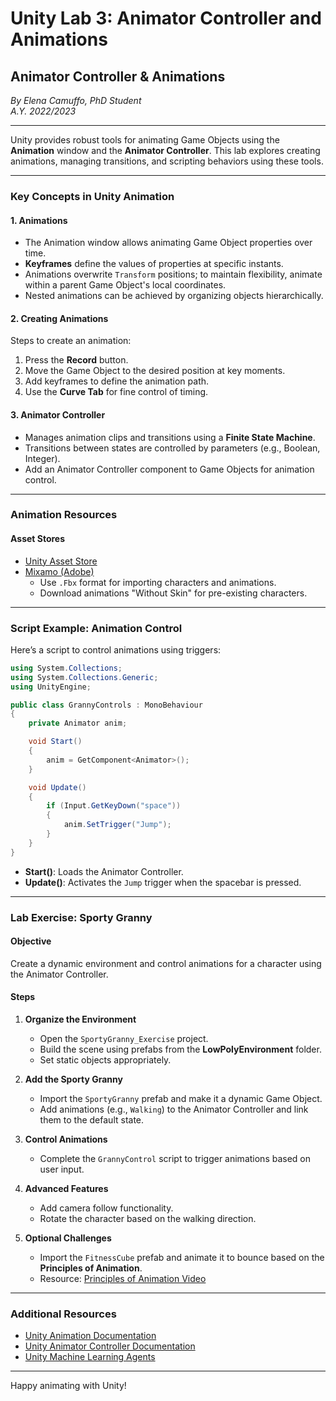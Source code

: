# Unity Lab 3: Animator Controller and Animations

## **Animator Controller & Animations**

*By Elena Camuffo, PhD Student*  
_A.Y. 2022/2023_

---

Unity provides robust tools for animating Game Objects using the **Animation** window and the **Animator Controller**. This lab explores creating animations, managing transitions, and scripting behaviors using these tools.

---

### **Key Concepts in Unity Animation**

#### **1. Animations**
- The Animation window allows animating Game Object properties over time.
- **Keyframes** define the values of properties at specific instants.
- Animations overwrite `Transform` positions; to maintain flexibility, animate within a parent Game Object's local coordinates.
- Nested animations can be achieved by organizing objects hierarchically.

#### **2. Creating Animations**
Steps to create an animation:
1. Press the **Record** button.
2. Move the Game Object to the desired position at key moments.
3. Add keyframes to define the animation path.
4. Use the **Curve Tab** for fine control of timing.

#### **3. Animator Controller**
- Manages animation clips and transitions using a **Finite State Machine**.
- Transitions between states are controlled by parameters (e.g., Boolean, Integer).
- Add an Animator Controller component to Game Objects for animation control.

---

### **Animation Resources**

#### **Asset Stores**
- [Unity Asset Store](https://assetstore.unity.com/)
- [Mixamo (Adobe)](https://www.mixamo.com/)
  - Use `.Fbx` format for importing characters and animations.
  - Download animations "Without Skin" for pre-existing characters.

---

### **Script Example: Animation Control**

Here’s a script to control animations using triggers:

```csharp
using System.Collections;
using System.Collections.Generic;
using UnityEngine;

public class GrannyControls : MonoBehaviour
{
    private Animator anim;

    void Start()
    {
        anim = GetComponent<Animator>();
    }

    void Update()
    {
        if (Input.GetKeyDown("space"))
        {
            anim.SetTrigger("Jump");
        }
    }
}
```
- **Start()**: Loads the Animator Controller.
- **Update()**: Activates the `Jump` trigger when the spacebar is pressed.

---

### **Lab Exercise: Sporty Granny**

#### **Objective**
Create a dynamic environment and control animations for a character using the Animator Controller.

#### **Steps**
1. **Organize the Environment**
   - Open the `SportyGranny_Exercise` project.
   - Build the scene using prefabs from the **LowPolyEnvironment** folder.
   - Set static objects appropriately.

2. **Add the Sporty Granny**
   - Import the `SportyGranny` prefab and make it a dynamic Game Object.
   - Add animations (e.g., `Walking`) to the Animator Controller and link them to the default state.

3. **Control Animations**
   - Complete the `GrannyControl` script to trigger animations based on user input.

4. **Advanced Features**
   - Add camera follow functionality.
   - Rotate the character based on the walking direction.

5. **Optional Challenges**
   - Import the `FitnessCube` prefab and animate it to bounce based on the **Principles of Animation**.
   - Resource: [Principles of Animation Video](https://www.youtube.com/watch?v=uDqjIdI4bF4&list=WL&index=3&t=341s)

---

### **Additional Resources**
- [Unity Animation Documentation](https://docs.unity3d.com/Manual/AnimationSection.html)
- [Unity Animator Controller Documentation](https://docs.unity3d.com/Manual/AnimatorControllers.html)
- [Unity Machine Learning Agents](https://unity3d.com/how-to/unity-machine-learning-agents)

---

Happy animating with Unity!

